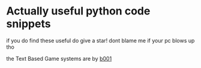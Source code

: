 # Actually useful python code snippets
if you do find these useful do give a star! dont blame me if your pc blows up tho

the Text Based Game systems are by [b001](https://www.youtube.com/@b001)

